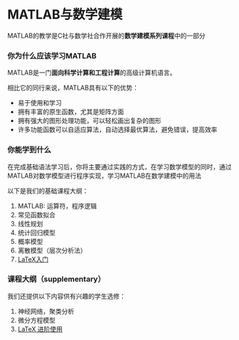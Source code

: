 # MATLAB与数学建模

MATLAB的教学是C社与数学社合作开展的**数学建模系列课程**中的一部分

### 你为什么应该学习MATLAB

MATLAB是一门**面向科学计算和工程计算**的高级计算机语言。

相比它的同行来说，MATLAB具有以下的优势：
 - 易于使用和学习
 - 拥有丰富的原生函数，尤其是矩阵方面
 - 拥有强大的图形处理功能，可以轻松画出复杂的图形
 - 许多功能函数可以自适应算法，自动选择最优算法，避免错误，提高效率

### 你能学到什么

在完成基础语法学习后，你将主要通过实践的方式，在学习数学模型的同时，通过MATLAB对数学模型进行程序实现，学习MATLAB在数学建模中的用法

以下是我们的基础课程大纲：
1. MATLAB: 运算符，程序逻辑
2. 常见函数拟合
3. 线性规划
4. 统计回归模型
5. 概率模型
6. 离散模型（层次分析法）
7. [LaTeX入门](LaTeX.html)

### 课程大纲（supplementary）

我们还提供以下内容供有兴趣的学生选修：
1. 神经网络，聚类分析
2. 微分方程模型
3. [LaTeX 进阶使用](LaTeX.html)
